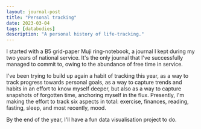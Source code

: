 ```yaml
---
layout: journal-post
title: "Personal tracking"
date: 2023-03-04
tags: [databodies]
description: "A personal history of life-tracking."
---
```


I started with a B5 grid-paper Muji ring-notebook, a journal I kept during my two years of national service. It's the only journal that I've successfully managed to commit to, owing to the abundance of free time in service.

I've been trying to build up again a habit of tracking this year, as a way to track progress towards personal goals, as a way to capture trends and habits in an effort to know myself deeper, but also as a way to capture snapshots of forgotten time, anchoring myself in the flux. Presently, I'm making the effort to track six aspects in total: exercise, finances, reading, fasting, sleep, and most recently, mood.

By the end of the year, I'll have a fun data visualisation project to do.